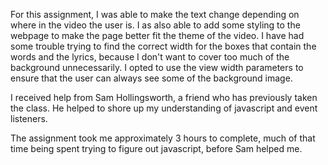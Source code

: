 For this assignment, I was able to make the text change depending on where in the video the user is. I as also able to add some styling to the webpage to make the page better fit the theme of the video. I have had some trouble trying to find the correct width for the boxes that contain the words and the lyrics, because I don't want to cover too much of the background unnecessarily. I opted to use the view width parameters to ensure that the user can always see some of the background image.

I received help from Sam Hollingsworth, a friend who has previously taken the class. He helped to shore up my understanding of javascript and event listeners.

The assignment took me approximately 3 hours to complete, much of that time being spent trying to figure out javascript, before Sam helped me.
